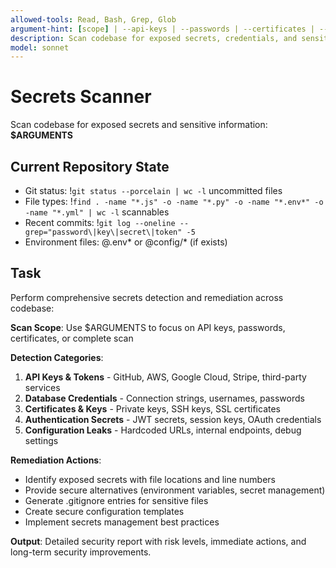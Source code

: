 ```yaml
---
allowed-tools: Read, Bash, Grep, Glob
argument-hint: [scope] | --api-keys | --passwords | --certificates | --fix
description: Scan codebase for exposed secrets, credentials, and sensitive information
model: sonnet
---
```


# Secrets Scanner

Scan codebase for exposed secrets and sensitive information: **$ARGUMENTS**

## Current Repository State

- Git status: !`git status --porcelain | wc -l` uncommitted files
- File types: !`find . -name "*.js" -o -name "*.py" -o -name "*.env*" -o -name "*.yml" | wc -l` scannables
- Recent commits: !`git log --oneline --grep="password\|key\|secret\|token" -5`
- Environment files: @.env* or @config/* (if exists)

## Task

Perform comprehensive secrets detection and remediation across codebase:

**Scan Scope**: Use $ARGUMENTS to focus on API keys, passwords, certificates, or complete scan

**Detection Categories**:
1. **API Keys & Tokens** - GitHub, AWS, Google Cloud, Stripe, third-party services
2. **Database Credentials** - Connection strings, usernames, passwords
3. **Certificates & Keys** - Private keys, SSH keys, SSL certificates
4. **Authentication Secrets** - JWT secrets, session keys, OAuth credentials
5. **Configuration Leaks** - Hardcoded URLs, internal endpoints, debug settings

**Remediation Actions**:
- Identify exposed secrets with file locations and line numbers
- Provide secure alternatives (environment variables, secret management)
- Generate .gitignore entries for sensitive files
- Create secure configuration templates
- Implement secrets management best practices

**Output**: Detailed security report with risk levels, immediate actions, and long-term security improvements.

